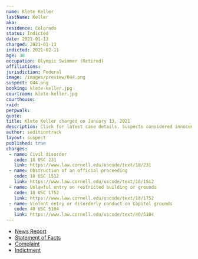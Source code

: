 ```yaml
---
name: Klete Keller
lastName: Keller
aka:
residence: Colorado
status: Indicted
date: 2021-01-13
charged: 2021-01-13
indicted: 2021-02-11
age: 38
occupation: Olympic Swimmer (Retired)
affiliations:
jurisdiction: Federal
image: /images/preview/044.png
suspect: 044.png
booking: klete-keller.jpg
courtroom: klete-keller.jpg
courthouse:
raid:
perpwalk:
quote:
title: Klete Keller charged on January 13, 2021
description: Click for latest case details. Suspects considered innocent until proven guilty.
author: seditiontrack
layout: suspect
published: true
charges:
 - name: Civil disorder
   code: 18 USC 231
   link: https://www.law.cornell.edu/uscode/text/18/231
 - name: Obstruction of an official proceeding
   code: 18 USC 1512
   link: https://www.law.cornell.edu/uscode/text/18/1512
 - name: Unlawful entry on restricted building or grounds
   code: 18 USC 1752
   link: https://www.law.cornell.edu/uscode/text/18/1752
 - name: Violent entry or disorderly conduct on Capitol grounds
   code: 40 USC 5104
   link: https://www.law.cornell.edu/uscode/text/40/5104
---
```

- [News Report](https://kdvr.com/news/local/former-olympic-swimmer-klete-keller-on-7-charges-tied-to-storming-the-us-capitol/)
- [Statement of Facts](https://www.justice.gov/opa/page/file/1354311/download)
- [Complaint](https://www.justice.gov/opa/page/file/1354311/download)
- [Indictment](https://kdvr.com/wp-content/uploads/sites/11/2021/02/klete-keller-indictment.pdf)
